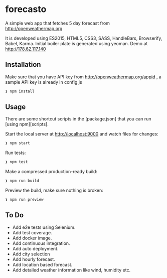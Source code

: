 # forecasto
A simple web app that fetches 5 day forecast from http://openweathermap.org

It is developed using ES2015, HTML5, CSS3, SASS, HandleBars, Browserify, Babel, Karma. Initial boiler plate is generated using yeoman.
Demo at http://178.62.117.140

## Installation

 Make sure that you have API key from http://openweathermap.org/appid , a sample API key is already in config.js
 

```sh
❯ npm install
```

## Usage

There are some shortcut scripts in the [package.json] that you can run [using npm][scripts].

Start the local server at [http://localhost:9000](http://localhost:9000) and watch files for changes:

```sh
❯ npm start
```

Run tests:

```sh
❯ npm test
```

Make a compressed production-ready build:

```sh
❯ npm run build
```

Preview the build, make sure nothing is broken:

```sh
❯ npm run preview
```



## To Do
- Add e2e tests using Selenium.
- Add test coverage.
- Add docker image.
- Add continuous integration.
- Add auto deployment.
- Add city selection
- Add hourly forecast.
- Add location based forecast.
- Add detailed weather information like wind, humidity etc.

